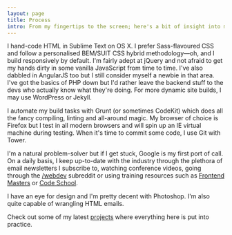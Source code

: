 ```yaml
---
layout: page
title: Process
intro: From my fingertips to the screen; here's a bit of insight into my process and toolset.
---
```


I <span class="supplement" data-tooltip="Around 85 WPM">hand-code</span> <span class="supplement" data-tooltip="Even more productive with Emmet">HTML</span> in <span class="supplement" data-tooltip="<3 light on dark themes">Sublime Text</span> on <span class="supplement" data-tooltip="I'm a modest Apple fangirl&mdash;no overnight queuing for me">OS X</span>. I prefer Sass-flavoured CSS and follow a personalised BEM/SUIT CSS hybrid methodology&mdash;oh, and I build <span class="supplement" data-tooltip="Mobile-first with optimisation and performance">responsively</span> by default. I'm fairly adept at jQuery and not afraid to get my hands dirty in some <span class="supplement" data-tooltip="Although I'll admit ES6 still scares me">vanilla JavaScript</span> from time to time. I've also dabbled in AngularJS too but I still consider myself a newbie in that area. I've got the basics of PHP down but I'd rather leave the backend stuff to the devs who actually know what they're doing. For more dynamic site builds, I may use WordPress or Jekyll.


I automate my build tasks with Grunt (or sometimes CodeKit) which does all the fancy compiling, linting and all-around <span class="supplement" data-tooltip="Grunt + Watch + Browsersync = mind-blown">magic</span>. My browser of choice is <span class="supplement" data-tooltip="A fangirl since 1.0">Firefox</span> but I test in all modern browsers and will spin up an <span class="supplement" data-tooltip="404 snarky comment not found">IE</span> virtual machine during testing. When it's time to commit some code, I use <span class="supplement" data-tooltip="GitHub, BitBucket or Beanstalk">Git</span> with <span class="supplement" data-tooltip="GUI over command line">Tower</span>.

I'm a natural problem-solver but if I get stuck, <span class="supplement" data-tooltip="Alternate job title: Professional Googler">Google</span> is my first port of call. On a daily basis, I keep up-to-date with the industry through the plethora of email newsletters I subscribe to, watching conference videos, going through the [/webdev](http://reddit.com/r/webdev) subreddit or using training resources such as [Frontend Masters](http://frontendmasters.com) or [Code School](http://codeschool.com).

I have an <span class="supplement" data-tooltip="Bootstrap schmootstrap">eye for design</span> and I'm pretty decent with <span class="supplement" data-tooltip="I'll gladly Photoshop people out of images">Photoshop</span>. I'm also quite capable of wrangling HTML emails.

Check out some of my latest [projects](/work/) where everything here is put into practice.